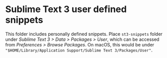 # Sublime Text 3 user defined snippets

This folder includes personally defined snippets. Place `st3-snippets` folder under _Sublime Text 3 > Data > Packages > User_, which can be accessed from _Preferences > Browse Packages_. On macOS, this would be under `"$HOME/Library/Application Support/Sublime Text 3/Packages/User"`.